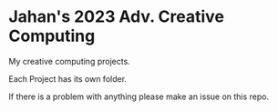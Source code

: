 # Jahan's 2023 Adv. Creative Computing
 My creative computing projects.
 
 Each Project has its own folder.
 
 If there is a problem with anything please make an issue on this repo.
